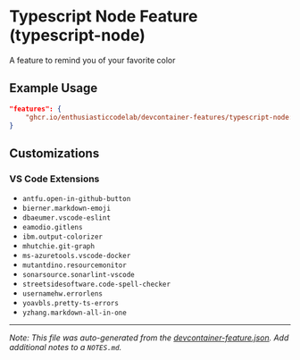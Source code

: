 
# Typescript Node Feature (typescript-node)

A feature to remind you of your favorite color

## Example Usage

```json
"features": {
    "ghcr.io/enthusiasticcodelab/devcontainer-features/typescript-node:0": {}
}
```



## Customizations

### VS Code Extensions

- `antfu.open-in-github-button`
- `bierner.markdown-emoji`
- `dbaeumer.vscode-eslint`
- `eamodio.gitlens`
- `ibm.output-colorizer`
- `mhutchie.git-graph`
- `ms-azuretools.vscode-docker`
- `mutantdino.resourcemonitor`
- `sonarsource.sonarlint-vscode`
- `streetsidesoftware.code-spell-checker`
- `usernamehw.errorlens`
- `yoavbls.pretty-ts-errors`
- `yzhang.markdown-all-in-one`



---

_Note: This file was auto-generated from the [devcontainer-feature.json](https://github.com/enthusiasticcodelab/devcontainer-features/blob/main/src/typescript-node/devcontainer-feature.json).  Add additional notes to a `NOTES.md`._
